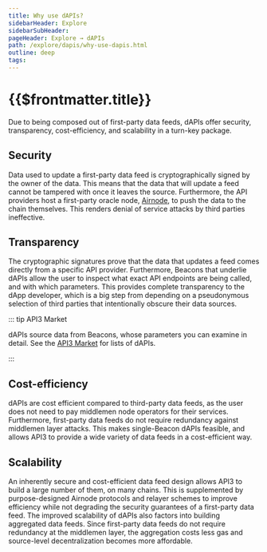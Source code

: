 ```yaml
---
title: Why use dAPIs?
sidebarHeader: Explore
sidebarSubHeader:
pageHeader: Explore → dAPIs
path: /explore/dapis/why-use-dapis.html
outline: deep
tags:
---
```


<PageHeader/>

<SearchHighlight/>

# {{$frontmatter.title}}

Due to being composed out of first-party data feeds, dAPIs offer security,
transparency, cost-efficiency, and scalability in a turn-key package.

## Security

Data used to update a first-party data feed is cryptographically signed by the
owner of the data. This means that the data that will update a feed cannot be
tampered with once it leaves the source. Furthermore, the API providers host a
first-party oracle node, [Airnode](/explore/airnode/what-is-airnode.md), to push
the data to the chain themselves. This renders denial of service attacks by
third parties ineffective.

## Transparency

The cryptographic signatures prove that the data that updates a feed comes
directly from a specific API provider. Furthermore, Beacons that underlie dAPIs
allow the user to inspect what exact API endpoints are being called, and with
which parameters. This provides complete transparency to the dApp developer,
which is a big step from depending on a pseudonymous selection of third parties
that intentionally obscure their data sources.

::: tip API3 Market

dAPIs source data from Beacons, whose parameters you can examine in detail. See
the [API3 Market](https://market.api3.org/)<externalLinkImage/> for lists of
dAPIs.

:::

## Cost-efficiency

dAPIs are cost efficient compared to third-party data feeds, as the user does
not need to pay middlemen node operators for their services. Furthermore,
first-party data feeds do not require redundancy against middlemen layer
attacks. This makes single-Beacon dAPIs feasible, and allows API3 to provide a
wide variety of data feeds in a cost-efficient way.

## Scalability

An inherently secure and cost-efficient data feed design allows API3 to build a
large number of them, on many chains. This is supplemented by purpose-designed
Airnode protocols and relayer schemes to improve efficiency while not degrading
the security guarantees of a first-party data feed. The improved scalability of
dAPIs also factors into building aggregated data feeds. Since first-party data
feeds do not require redundancy at the middlemen layer, the aggregation costs
less gas and source-level decentralization becomes more affordable.
